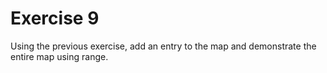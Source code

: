 # Exercise 9

Using the previous exercise, add an entry to the map and demonstrate the entire map using range.
